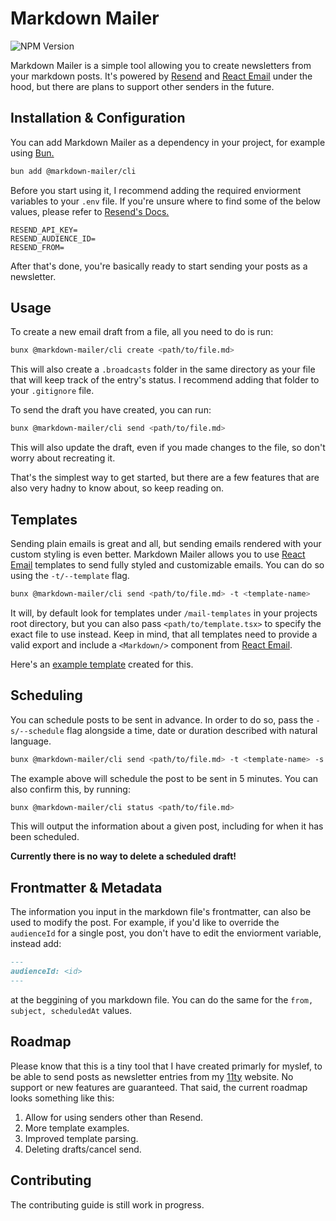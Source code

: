 # Markdown Mailer

![NPM Version](https://img.shields.io/npm/v/%40markdown-mailer%2Fcli)

Markdown Mailer is a simple tool allowing you to create newsletters from your markdown posts. It's powered by [Resend](https://resend.com/) and [React Email](https://react.email/) under the hood, but there are plans to support other senders in the future.

## Installation & Configuration

You can add Markdown Mailer as a dependency in your project, for example using [Bun.](https://bun.sh/)

```sh
bun add @markdown-mailer/cli
```

Before you start using it, I recommend adding the required enviorment variables to your `.env` file. If you're unsure where to find some of the below values, please refer to [Resend's Docs.](https://resend.com/docs/)

```
RESEND_API_KEY=
RESEND_AUDIENCE_ID=
RESEND_FROM=
```
After that's done, you're basically ready to start sending your posts as a newsletter.

## Usage

To create a new email draft from a file, all you need to do is run:

```sh
bunx @markdown-mailer/cli create <path/to/file.md>
```

This will also create a `.broadcasts` folder in the same directory as your file that will keep track of the entry's status.
I recommend adding that folder to your `.gitignore` file.

To send the draft you have created, you can run:

```sh
bunx @markdown-mailer/cli send <path/to/file.md>
```

This will also update the draft, even if you made changes to the file, so don't worry about recreating it.

That's the simplest way to get started, but there are a few features that are also very hadny to know about, so keep reading on.

## Templates

Sending plain emails is great and all, but sending emails rendered with your custom styling is even better. Markdown Mailer allows you to use [React Email](https://react.email/) templates to send fully styled and customizable emails. You can do so using the `-t/--template` flag.

```sh
bunx @markdown-mailer/cli send <path/to/file.md> -t <template-name>
```

It will, by default look for templates under `/mail-templates` in your projects root directory, but you can also pass `<path/to/template.tsx>` to specify the exact file to use instead.
Keep in mind, that all templates need to provide a valid export and include a `<Markdown/>` component from [React Email](https://react.email/).

Here's an [example template](https://github.com/zimnickico/markdown-mailer/tree/main/examples/templates) created for this.

## Scheduling

You can schedule posts to be sent in advance. In order to do so, pass the `-s/--schedule` flag alongside a time, date or duration described with natural language.

```sh
bunx @markdown-mailer/cli send <path/to/file.md> -t <template-name> -s <"in 5 minutes">
```

The example above will schedule the post to be sent in 5 minutes. You can also confirm this, by running:

```sh
bunx @markdown-mailer/cli status <path/to/file.md>
```

This will output the information about a given post, including for when it has been scheduled.

**Currently there is no way to delete a scheduled draft!**

## Frontmatter & Metadata

The information you input in the markdown file's frontmatter, can also be used to modify the post. For example, if you'd like to override the `audienceId` for a single post, you don't have to edit the enviorment variable, instead add:

```md
---
audienceId: <id>
---
```

at the beggining of you markdown file. You can do the same for the `from, subject, scheduledAt` values.

## Roadmap

Please know that this is a tiny tool that I have created primarly for myslef, to be able to send posts as newsletter entries from my [11ty](https://www.11ty.dev/) website. No support or new features are guaranteed. That said, the current roadmap looks something like this:

1. Allow for using senders other than Resend.
2. More template examples.
3. Improved template parsing.
4. Deleting drafts/cancel send.

## Contributing

The contributing guide is still work in progress.
